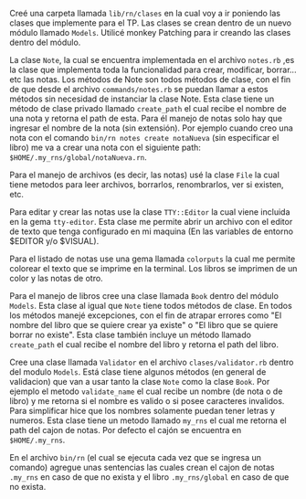 Creé una carpeta llamada `lib/rn/clases` en la cual voy a ir poniendo las clases que implemente para el TP. 
Las clases se crean dentro de un nuevo módulo llamado `Models`. Utilicé monkey Patching para ir creando las clases dentro del módulo.


La clase `Note`, la cual se encuentra implementada en el archivo `notes.rb` ,es la clase que implementa toda la funcionalidad para crear, modificar, borrar... etc las notas. Los métodos de Note son todos métodos de clase, con el fin de que desde el archivo `commands/notes.rb` se puedan llamar a estos métodos sin necesidad de instanciar la clase Note.
Esta clase tiene un método de clase privado llamado `create_path` el cual recibe el nombre de una nota y retorna el path de esta. 
Para él manejo de notas solo hay que ingresar el nombre de la nota (sin extensión). Por ejemplo cuando creo una nota con el comando `bin/rn notes create notaNueva` (sin especificar el libro) me va a crear una nota con el siguiente path: `$HOME/.my_rns/global/notaNueva.rn`.

Para el manejo de archivos (es decir, las notas) usé la clase `File` la cual tiene metodos para leer archivos, borrarlos, renombrarlos, ver si existen, etc.

Para editar y crear las notas use la clase `TTY::Editor` la cual viene incluida en la gema `tty-editor`. Esta clase me permite abrir un archivo con el editor de texto que tenga configurado en mi maquina (En las variables de entorno $EDITOR y/o $VISUAL).

Para el listado de notas use una gema llamada `colorputs` la cual me permite colorear el texto que se imprime en la terminal. Los libros se imprimen de un color y las notas de otro.

Para el manejo de libros cree una clase llamada `Book` dentro del módulo  `Models`. 
Esta clase al igual que `Note` tiene todos métodos de clase.
En todos los métodos manejé excepciones, con el fin de atrapar errores como "El nombre del libro que se quiere crear ya existe" o "El libro que se quiere borrar no existe".
Esta clase también incluye un método llamado `create_path` el cual recibe el nombre del libro y retorna el path del libro.

Cree una clase llamada `Validator` en el archivo `clases/validator.rb` dentro del modulo `Models`. Está clase tiene algunos métodos (en general de validacion) que van a usar tanto la clase `Note` como la clase `Book`. Por ejemplo el metodo `validate_name` el cual recibe un nombre (de nota o de libro) y me retorna si el nombre es valido o si posee caracteres invalidos. Para simplificar hice que los nombres solamente puedan tener letras y numeros.
Esta clase tiene un metodo llamado `my_rns` el cual me retorna el path del cajon de notas. Por defecto el cajón se encuentra en `$HOME/.my_rns`. 


En el archivo `bin/rn` (el cual se ejecuta cada vez que se ingresa un comando) agregue unas sentencias las cuales crean el cajon de notas `.my_rns` en caso de que no exista y el libro `.my_rns/global` en caso de que no exista.



